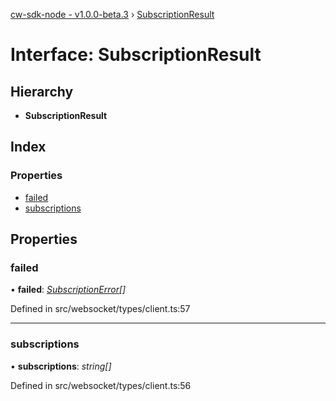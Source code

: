 [cw-sdk-node - v1.0.0-beta.3](../README.md) › [SubscriptionResult](subscriptionresult.md)

# Interface: SubscriptionResult

## Hierarchy

* **SubscriptionResult**

## Index

### Properties

* [failed](subscriptionresult.md#failed)
* [subscriptions](subscriptionresult.md#subscriptions)

## Properties

###  failed

• **failed**: *[SubscriptionError](subscriptionerror.md)[]*

Defined in src/websocket/types/client.ts:57

___

###  subscriptions

• **subscriptions**: *string[]*

Defined in src/websocket/types/client.ts:56

